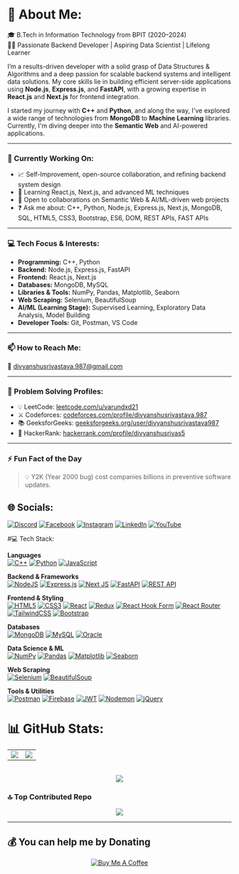 # 💫 About Me:

🎓 B.Tech in Information Technology from BPIT (2020–2024)  
👨‍💻 Passionate Backend Developer | Aspiring Data Scientist | Lifelong Learner  

I’m a results-driven developer with a solid grasp of Data Structures & Algorithms and a deep passion for scalable backend systems and intelligent data solutions. My core skills lie in building efficient server-side applications using **Node.js**, **Express.js**, and **FastAPI**, with a growing expertise in **React.js** and **Next.js** for frontend integration.

I started my journey with **C++** and **Python**, and along the way, I've explored a wide range of technologies from **MongoDB** to **Machine Learning** libraries. Currently, I'm diving deeper into the **Semantic Web** and AI-powered applications.

---

### 🚀 Currently Working On:
- 📈 Self-Improvement, open-source collaboration, and refining backend system design
- 🌱 Learning React.js, Next.js, and advanced ML techniques  
- 🤝 Open to collaborations on Semantic Web & AI/ML-driven web projects  
- ❓ Ask me about: C++, Python, Node.js, Express.js, Next.js, MongoDB, SQL, HTML5, CSS3, Bootstrap, ES6, DOM, REST APIs, FAST APIs  

---

### 💻 Tech Focus & Interests:
- **Programming:** C++, Python  
- **Backend:** Node.js, Express.js, FastAPI  
- **Frontend:** React.js, Next.js  
- **Databases:** MongoDB, MySQL  
- **Libraries & Tools:** NumPy, Pandas, Matplotlib, Seaborn  
- **Web Scraping:** Selenium, BeautifulSoup  
- **AI/ML (Learning Stage):** Supervised Learning, Exploratory Data Analysis, Model Building  
- **Developer Tools:** Git, Postman, VS Code  

---

### 📫 How to Reach Me:
📧 divyanshusrivastava.987@gmail.com

---

### 🧠 Problem Solving Profiles:
- 💡 LeetCode: [leetcode.com/u/varundxd21](https://leetcode.com/u/varundxd21)  
- ⚔️ Codeforces: [codeforces.com/profile/divyanshusrivastava.987](https://codeforces.com/profile/divyanshusrivastava.987)  
- 📚 GeeksforGeeks: [geeksforgeeks.org/user/divyanshusrivastava987](https://www.geeksforgeeks.org/user/divyanshusrivastava987)  
- 🎯 HackerRank: [hackerrank.com/profile/divyanshusrivas5](https://www.hackerrank.com/profile/divyanshusrivas5)

---

### ⚡ Fun Fact of the Day  
<!--START_FUN_FACT-->
> 💡 Y2K (Year 2000 bug) cost companies billions in preventive software updates.
<!--END_FUN_FACT-->

## 🌐 Socials:
[![Discord](https://img.shields.io/badge/Discord-%237289DA.svg?logo=discord&logoColor=white)](https://discord.gg/PAqxEVJt) [![Facebook](https://img.shields.io/badge/Facebook-%231877F2.svg?logo=Facebook&logoColor=white)](https://facebook.com/divyanshu.srivastava.12914) [![Instagram](https://img.shields.io/badge/Instagram-%23E4405F.svg?logo=Instagram&logoColor=white)](https://instagram.com/ddivyanshuuu/) [![LinkedIn](https://img.shields.io/badge/LinkedIn-%230077B5.svg?logo=linkedin&logoColor=white)](https://linkedin.com/in/divyanshu-srivastava-032748209/) [![YouTube](https://img.shields.io/badge/YouTube-%23FF0000.svg?logo=YouTube&logoColor=white)](https://youtube.com/@BadmeinTown) 

#💻 Tech Stack:

**Languages**  
[![C++](https://img.shields.io/badge/C++-%2300599C.svg?style=for-the-badge&logo=c%2B%2B&logoColor=white)](https://isocpp.org/) [![Python](https://img.shields.io/badge/Python-3776AB?style=for-the-badge&logo=python&logoColor=white)](https://www.python.org/) [![JavaScript](https://img.shields.io/badge/JavaScript-F7DF1E?style=for-the-badge&logo=javascript&logoColor=black)](https://developer.mozilla.org/en-US/docs/Web/JavaScript)

**Backend & Frameworks**  
[![NodeJS](https://img.shields.io/badge/Node.js-339933?style=for-the-badge&logo=node.js&logoColor=white)](https://nodejs.org/) [![Express.js](https://img.shields.io/badge/Express.js-404D59?style=for-the-badge&logo=express&logoColor=white)](https://expressjs.com/) [![Next JS](https://img.shields.io/badge/Next.js-black?style=for-the-badge&logo=next.js&logoColor=white)](https://nextjs.org/) [![FastAPI](https://img.shields.io/badge/FastAPI-005571?style=for-the-badge&logo=fastapi)](https://fastapi.tiangolo.com/) [![REST API](https://img.shields.io/badge/REST%20API-000?style=for-the-badge&logo=fastapi&logoColor=white)](https://restfulapi.net/)

**Frontend & Styling**  
[![HTML5](https://img.shields.io/badge/HTML5-E34F26?style=for-the-badge&logo=html5&logoColor=white)](https://developer.mozilla.org/en-US/docs/Web/HTML) [![CSS3](https://img.shields.io/badge/CSS3-1572B6?style=for-the-badge&logo=css3&logoColor=white)](https://developer.mozilla.org/en-US/docs/Web/CSS) [![React](https://img.shields.io/badge/React-20232A?style=for-the-badge&logo=react&logoColor=61DAFB)](https://reactjs.org/) [![Redux](https://img.shields.io/badge/Redux-593D88?style=for-the-badge&logo=redux&logoColor=white)](https://redux.js.org/) [![React Hook Form](https://img.shields.io/badge/React_Hook_Form-EC5990?style=for-the-badge&logo=reacthookform&logoColor=white)](https://react-hook-form.com/) [![React Router](https://img.shields.io/badge/React_Router-CA4245?style=for-the-badge&logo=react-router&logoColor=white)](https://reactrouter.com/) [![TailwindCSS](https://img.shields.io/badge/TailwindCSS-38B2AC?style=for-the-badge&logo=tailwind-css&logoColor=white)](https://tailwindcss.com/) [![Bootstrap](https://img.shields.io/badge/Bootstrap-7952B3?style=for-the-badge&logo=bootstrap&logoColor=white)](https://getbootstrap.com/)

**Databases**  
[![MongoDB](https://img.shields.io/badge/MongoDB-4ea94b?style=for-the-badge&logo=mongodb&logoColor=white)](https://www.mongodb.com/) [![MySQL](https://img.shields.io/badge/MySQL-00000f?style=for-the-badge&logo=mysql&logoColor=white)](https://www.mysql.com/) [![Oracle](https://img.shields.io/badge/Oracle-F80000?style=for-the-badge&logo=oracle&logoColor=white)](https://www.oracle.com/database/)

**Data Science & ML**  
[![NumPy](https://img.shields.io/badge/NumPy-013243?style=for-the-badge&logo=numpy&logoColor=white)](https://numpy.org/) [![Pandas](https://img.shields.io/badge/Pandas-150458?style=for-the-badge&logo=pandas&logoColor=white)](https://pandas.pydata.org/) [![Matplotlib](https://img.shields.io/badge/Matplotlib-11557c?style=for-the-badge&logo=matplotlib&logoColor=white)](https://matplotlib.org/) [![Seaborn](https://img.shields.io/badge/Seaborn-4B8BBE?style=for-the-badge)](https://seaborn.pydata.org/)

**Web Scraping**  
[![Selenium](https://img.shields.io/badge/Selenium-43B02A?style=for-the-badge&logo=selenium&logoColor=white)](https://www.selenium.dev/) [![BeautifulSoup](https://img.shields.io/badge/BeautifulSoup-000000?style=for-the-badge&logo=beautifulsoup&logoColor=white)](https://www.crummy.com/software/BeautifulSoup/)

**Tools & Utilities**  
[![Postman](https://img.shields.io/badge/Postman-FF6C37?style=for-the-badge&logo=postman&logoColor=white)](https://www.postman.com/) [![Firebase](https://img.shields.io/badge/Firebase-039BE5?style=for-the-badge&logo=Firebase&logoColor=white)](https://firebase.google.com/) [![JWT](https://img.shields.io/badge/JWT-black?style=for-the-badge&logo=JSON%20web%20tokens)](https://jwt.io/) [![Nodemon](https://img.shields.io/badge/Nodemon-76D04B?style=for-the-badge&logo=nodemon&logoColor=white)](https://nodemon.io/) [![jQuery](https://img.shields.io/badge/jQuery-0769AD?style=for-the-badge&logo=jquery&logoColor=white)](https://jquery.com/)


# 📊 GitHub Stats:
<table>
  <tr>
    <td>
      <img src="https://github-readme-stats.vercel.app/api?username=varundxd&theme=dark&hide_border=false&include_all_commits=true&count_private=true" />
    </td>
    <td>
        <img src="https://github-readme-streak-stats.herokuapp.com/?user=varundxd&theme=dark&hide_border=false" />
    </td>
  </tr>
</table>

<br/>

<div align="center">
  <img src="https://github-readme-stats.vercel.app/api/top-langs/?username=varundxd&theme=dark&hide_border=false&include_all_commits=true&count_private=true&layout=compact" />
</div>


### 🔝 Top Contributed Repo
<div align="center">

 <img src="https://github-contributor-stats.vercel.app/api?username=varundxd&limit=5&theme=dark&combine_all_yearly_contributions=true" />

</div>

---

  ## 💰 You can help me by Donating
 <div align="center">
  <a href="https://buymeacoffee.com/varundxd" target="_blank">
    <img src="https://img.shields.io/badge/Buy%20Me%20a%20Coffee-ffdd00?style=for-the-badge&logo=buy-me-a-coffee&logoColor=black" alt="Buy Me A Coffee"/>
  </a>
</div>



  
